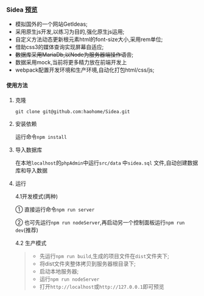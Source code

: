 ### Sidea  [预览](https://www.haohome.top/sidea/) 
- 模拟国外的一个网站GetIdeas;
- 采用原生js开发,以练习为目的,强化原生js运用;
- 自定义方法动态更新根元素html的font-size大小,采用rem单位;
- 借助css3的媒体查询实现屏幕自适应;
- ~~数据库采用MariaDb,以Node为服务器端操作语言~~;
- 数据采用mock,当前将更多精力放在前端开发上
- webpack配置开发环境和生产环境,自动化打包html/css/js;

#### 使用方法
1. 克隆

    `git clone git@github.com:haohome/Sidea.git`

2. 安装依赖

    运行命令`npm install`

3. 导入数据库

    在本地`localhost`的`phpAdmin`中运行`src/data` 中`sidea.sql` 文件,自动创建数据库和导入数据

4. 运行

    4.1开发模式(两种)

   ① 直接运行命令`npm run server`
   
   ② 也可先运行`npm run nodeServer`,再启动另一个控制面板运行`npm run dev`(推荐)

    4.2 生产模式

   > - 先运行`npm run build`,生成的项目文件在`dist`文件夹下;
   > - 将dist文件夹整体拷贝到服务器根目录下;
   > - 启动本地服务器;
   > - 运行`npm run nodeServer`
   > - 打开`http://localhost`或`http://127.0.0.1`即可预览
